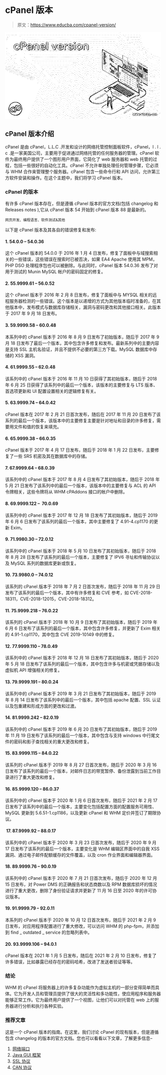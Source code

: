 # cPanel 版本

> 原文：<https://www.educba.com/cpanel-version/>

![cPanel version](img/d20bff82db0517ddc5e631868954a13c.png)



## cPanel 版本介绍

cPanel 是由 cPanel，L.L.C .开发和设计的网络托管控制面板软件，cPanel，l . l . c .是一家美国公司，主要用于促进通过网络托管的任何服务器的管理。cPanel 软件为最终用户提供了一个图形用户界面，它简化了 web 服务器和 web 托管的过程，包括一些很好的自动化工具。cPanel 不允许单独处理任何管理步骤，它必须与 WHM 合作来管理整个服务器。cPanel 包含一些命令行和 API 访问，允许第三方软件安装和操作。在这个主题中，我们将学习 cPanel 版本。

### cPanel 的版本

有许多 cPanel 版本存在，但是遵循 cPanel 版本的官方文档(包括 changelog 和 Releases notes ),它从 cPanel 版本 54 开始到 cPanel 版本 88 是最新的。

<small>网页开发、编程语言、软件测试&其他</small>

以下是 cPanel 版本及其各自的错误修复和发布:

#### 1\. 54.0.0 – 54.0.36

这个 cPanel 版本的 54.0.0 于 2016 年 1 月 4 日发布，修复了面板中与域搜索相关的一些错误，这些错误在搜索时已被否决，如果 EA4 Apache 使用其 MPM，PHP DSO 处理程序包也可以被删除。与此同时，cPanel 版本 54.0.36 发布了对用于测试的 Munin MySQL 帐户的密码固定的修复。

#### 2\. 55.9999.61 – 56.0.52

这个 cPanel 版本于 2016 年 2 月 8 日发布，修复了面板中与 MYSQL 相关的远程服务器检测的一些错误。这个版本是以递增的方式为其他版本临时准备的，在其他版本中，发布模式与数据库存储相关，漏洞与密码更改和其他接口相关。此版本于 2017 年 9 月 18 日发布。

#### 3\. 59.9999.58 – 60.0.48

本系列中的 cPanel 版本于 2016 年 8 月 9 日发布了初始版本，随后于 2017 年 9 月 18 日发布了最后一个版本，其中包含许多修复和发布。最新系列中的主要内容是支持 SSL 主机名验证，并且不提供不必要的第三方下载。MySQL 数据库中存储的 XSS 漏洞。

#### 4\. 61.9999.55 – 62.0.48

该系列中的 cPanel 版本于 2016 年 11 月 10 日获得了其初始版本，随后于 2018 年 6 月 25 日获得了该系列中的最后一个版本，该版本的主要修复与 LTS 版本、首选项更新和 UI 配置设置相关的逻辑修复有关。

#### 5\. 63.9999.74 – 64.0.42

cPanel 版本在 2017 年 2 月 21 日首次发布，随后在 2017 年 11 月 20 日发布了该系列的最后一个版本，该版本中的主要修复主要是针对地址和目录的许多修复，需要用文件和值的恢复来填充。

#### 6\. 65.9999.38 – 66.0.35

cPanel 版本于 2017 年 4 月 17 日发布，随后于 2018 年 1 月 22 日发布，主要修复了一些 SRS 机密及其在数据库中的存储。

#### 7\. 67.9999.64 – 68.0.39

该系列中的 cPanel 版本于 2017 年 8 月 4 日发布了其初始版本，随后于 2018 年 5 月 21 日发布了该系列中的最后一个版本，该版本中的主要修复与 ACL 的 API 令牌相关，这些令牌将从 WHM cPAddons 接口的帐户中删除。

#### 8\. 69.9999.122 –  70.0.69

该系列中的 cPanel 版本于 2017 年 12 月 18 日发布了其初始版本，随后于 2019 年 6 月 6 日发布了该系列的最后一个版本，其中主要修复了 4.91-4.cp1170 的更新 Exim。

#### 9\. 71.9980.30 – 72.0.12

该系列中的 cPanel 版本于 2018 年 5 月 10 日发布了其初始版本，随后于 2018 年 8 月 28 日发布了该系列的最后一个版本，主要修复了 IPV6 寻址和传输协议以及 MySQL 系列的数据库更新或恢复。

#### 10\. 73.9980.0 – 74.0.12

该系列的 cPanel 版本于 2018 年 7 月 2 日首次发布，随后于 2018 年 11 月 29 日发布了该系列的最后一个版本，其中有许多修复和 CVE 参考，如 CVE-2018-18311，CVE-2018-12015，CVE-2018-18312。

#### 11\. 75.9999.218 – 76.0.22

该系列的 cPanel 版本于 2018 年 10 月 9 日发布了其初始版本，随后于 2019 年 6 月 6 日发布了该系列的最后一个版本，其中包含许多修复，并更新了 Exim 相关的 4.91-1.cp1170，其中包含 CVE 2019-10149 中的修复。

#### 12\. 77.9999.110 – 78.0.49

该系列中的 cPanel 版本于 2018 年 12 月 18 日发布了其初始版本，随后于 2020 年 5 月 18 日发布了该系列的最后一个版本，其中包含许多与机密或凭据存储以及虚拟机 API 增强相关的修复。

#### 13\. 79.9999.191 – 80.0.24

该系列中的 cPanel 版本于 2019 年 3 月 21 日发布了其初始版本，随后于 2019 年 8 月 14 日发布了该系列中的最后一个版本，其中包括 apache 配置、SSL 认证以及包重建和形成方面的更改和过渡。

#### 14\. 81.9999.242 – 82.0.19

该系列中的 cPanel 版本于 2019 年 6 月 20 日发布了其初始版本，随后于 2019 年 11 月 19 日发布了该系列的最后一个版本，其中包含与支持 windows 中行尾文件的密码和影子查找相关的重大更改和修复。

#### 15\. 83.9999.115 – 84.0.22

该系列的 cPanel 版本于 2019 年 8 月 27 日首次发布，随后于 2020 年 3 月 16 日发布了该系列的最后一个版本，对邮件日志的带宽暂停、备份泄露到当前工作目录进行了重大更改和修复。

#### 16\. 85.9999.120 – 86.0.37

该系列中的 cPanel 版本于 2020 年 1 月 6 日首次发布，随后于 2021 年 2 月 17 日发布了该系列中的最后一个版本，主要变化包括配置方面的配置服务可用性、MySQL 更新到 5.6.51-1.cp1186，以及更新 cPanel 和 WHM 定价并签订了期限协议。

####  17\. 87.9999.92 – 88.0.17

该系列中的 cPanel 版本于 2020 年 3 月 23 日首次发布，随后于 2020 年 9 月 17 日发布了该系列的最后一个版本，主要变化是 WHM 编辑区界面中的自我 XSS 漏洞、通过电子邮件配额缓存的文件覆盖，以及 cron 作业界面和编辑器界面。

#### 18\. 89.9999.76 – 90.0.19

该系列中的 cPanel 版本于 2020 年 7 月 21 日首次发布，随后于 2020 年 12 月 15 日发布，对 Power DMS 的正确报告和状态商数以及 RPM 数据库损坏的情况进行了重大更改，删除了身份验证请求并更新了 11 月 16 日至 2020 年的许可协议版本。

#### 19\. 91.9999.79 – 92.0.11

本系列的 cPanel 版本于 2020 年 10 月 12 日首次发布，随后于 2021 年 2 月 9 日发布，对应用程序配置进行了重大修改，可以访问 WHM 的 php-fpm，并添加到 find _ outdated _ service 的忽略列表中。

#### 20\. 93.9999.106 – 94.0.1

cPanel 版本在 2021 年 1 月 5 日发布，随后在 2021 年 2 月 10 日发布，修复了许多错误，比如暴露已经存在的密码哈希，改进了发送者验证等等。

### 结论

WHM 的 cPanel 将服务器上的许多复杂功能作为虚拟主机的一部分变得简单而具体。它为开发人员和管理员提供了很大的灵活性和多功能性，使应用程序和服务器能够正常工作。它为最终用户提供了一个视图，让他们可以对托管在 web 上的服务器进行分析和执行各种实验。

### 推荐文章

这是一个 cPanel 版本的指南。在这里，我们讨论 cPanel 的现有版本，但是遵循包含 changelog 的版本的官方文档。您也可以看看以下文章，了解更多信息–

1.  [网络端口](https://www.educba.com/networking-ports/)
2.  [Java GUI 框架](https://www.educba.com/java-gui-framework/)
3.  [SSL 协议](https://www.educba.com/ssl-protocols/)
4.  [CAN 协议](https://www.educba.com/can-protocol/)





